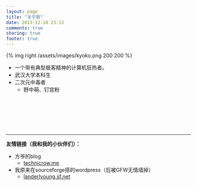 ```yaml
---
layout: page
title: "关于我"
date: 2013-12-28 23:13
comments: true
sharing: true
footer: true
---
```

{% img right /assets/images/kyoko.png 200 200 %}

 * 一个带有典型极客精神的计算机狂热者。
 * 武汉大学本科生
 * 二次元中毒者
	* 野中萌、钉宫粉
<br/>
<br/>
<br/>
<br/>
<br/>

---

**友情链接（我和我的小伙伴们）：**

 *  方爷的blog
	* [technicrow.me]()
 * 我原来在sourceforge搭的wordpress（后被GFW无情墙掉）
	* [landerlyoung.sf.net]() 
 
 <!--* [盼神的blog][3]-->

<!--
[2]:http://xinyi.sf.net/
-->

